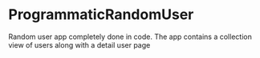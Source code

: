 # ProgrammaticRandomUser
Random user app completely done in code. The app contains a collection view of users along with a detail user page
